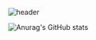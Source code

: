 ![header](https://capsule-render.vercel.app/api?type=slice&color=auto&height=150#&section=header&text=Welcome!%20I'm%20Yoon%20Johyun&fontSize=30&rotate=15desc=Desc&descSize=20)

![Anurag's GitHub stats](https://github-readme-stats.vercel.app/api?username=porory415&show_icons=true&theme=radical)

